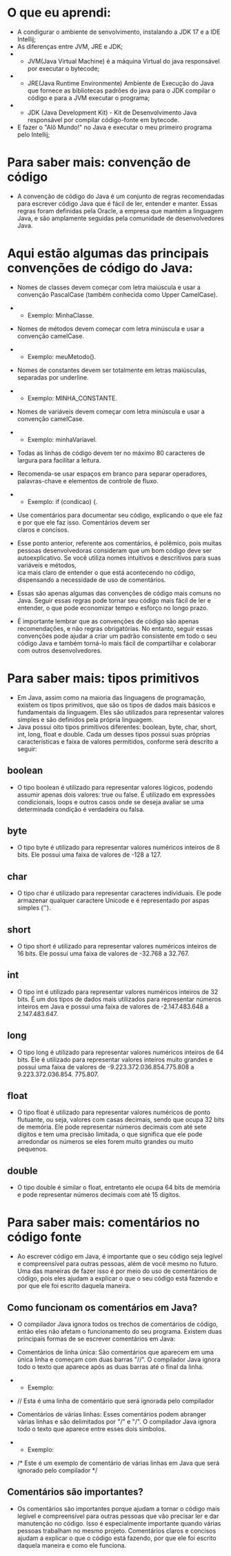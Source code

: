 # O que eu aprendi:
- A condigurar o ambiente de senvolvimento, instalando a JDK 17 e a IDE Intellij;
- As diferenças entre JVM, JRE e JDK;
- - JVM(Java Virtual Machine) é a máquina Virtual do java responsável por executar o bytecode;
- - JRE(Java Runtime Environmente) Ambiente de Execução do Java que fornece as bibliotecas padrões do java para o 
    JDK compilar o código e para a JVM executar o programa;
- - JDK (Java Development Kit) - Kit de Desenvolvimento Java responsável por compilar código-fonte em bytecode.
- E fazer o "Alô Mundo!" no Java e executar o meu primeiro programa pelo Intellij;

# Para saber mais: convenção de código
- A convenção de código do Java é um conjunto de regras recomendadas para escrever código Java que é fácil de ler, 
entender e manter. Essas regras foram definidas pela Oracle, a empresa que mantém a linguagem Java, e são amplamente 
seguidas pela comunidade de desenvolvedores Java.

# Aqui estão algumas das principais convenções de código do Java:

- Nomes de classes devem começar com letra maiúscula e usar a convenção PascalCase (também conhecida como Upper 
CamelCase).
- - Exemplo: MinhaClasse.

- Nomes de métodos devem começar com letra minúscula e usar a convenção camelCase.
- - Exemplo: meuMetodo().

- Nomes de constantes devem ser totalmente em letras maiúsculas, separadas por underline.
- - Exemplo: MINHA_CONSTANTE.

- Nomes de variáveis devem começar com letra minúscula e usar a convenção camelCase.
- - Exemplo: minhaVariavel.

- Todas as linhas de código devem ter no máximo 80 caracteres de largura para facilitar a leitura.
- Recomenda-se usar espaços em branco para separar operadores, palavras-chave e elementos de controle de fluxo.
- - Exemplo: if (condicao) {.

- Use comentários para documentar seu código, explicando o que ele faz e por que ele faz isso. Comentários devem ser  
claros e concisos.
- Esse ponto anterior, referente aos comentários, é polêmico, pois muitas pessoas desenvolvedoras consideram que um 
bom  código deve ser autoexplicativo. Se você utiliza nomes intuitivos e descritivos para suas variáveis e métodos,  
ica mais claro de entender o que está acontecendo no código, dispensando a necessidade de uso de comentários.

- Essas são apenas algumas das convenções de código mais comuns no Java. Seguir essas regras pode tornar seu código 
mais  fácil de ler e entender, o que pode economizar tempo e esforço no longo prazo.

- É importante lembrar que as convenções de código são apenas recomendações, e não regras obrigatórias. No entanto, 
seguir essas convenções pode ajudar a criar um padrão consistente em todo o seu código Java e também torná-lo mais fácil 
de compartilhar e colaborar com outros desenvolvedores.

# Para saber mais: tipos primitivos
- Em Java, assim como na maioria das linguagens de programação, existem os tipos primitivos, que são os tipos de 
  dados mais básicos e fundamentais da linguagem. Eles são utilizados para representar valores simples e são 
  definidos pela própria linguagem.
- Java possui oito tipos primitivos diferentes: boolean, byte, char, short, int, long, float e double. Cada um 
  desses tipos possui suas próprias características e faixa de valores permitidos, conforme será descrito a seguir:

## boolean
- O tipo boolean é utilizado para representar valores lógicos, podendo assumir apenas dois valores: true ou false. 
  É utilizado em expressões condicionais, loops e outros casos onde se deseja avaliar se uma determinada condição é 
  verdadeira ou falsa.
## byte
- O tipo byte é utilizado para representar valores numéricos inteiros de 8 bits. Ele possui uma faixa de valores de 
  -128 a 127.
## char
- O tipo char é utilizado para representar caracteres individuais. Ele pode armazenar qualquer caractere Unicode e 
  é representado por aspas simples ('').
## short
- O tipo short é utilizado para representar valores numéricos inteiros de 16 bits. Ele possui uma faixa de valores 
  de -32.768 a 32.767.
## int
- O tipo int é utilizado para representar valores numéricos inteiros de 32 bits. É um dos tipos de dados mais 
  utilizados para representar números inteiros em Java e possui uma faixa de valores de -2.147.483.648 a 2.147.483.647.
## long
- O tipo long é utilizado para representar valores numéricos inteiros de 64 bits. Ele é utilizado para representar 
  valores inteiros muito grandes e possui uma faixa de valores de -9.223.372.036.854.775.808 a 9.223.372.036.854.
  775.807.
## float
- O tipo float é utilizado para representar valores numéricos de ponto flutuante, ou seja, valores com casas 
  decimais, sendo que ocupa 32 bits de memória. Ele pode representar números decimais com até sete dígitos e tem uma 
  precisão limitada, o que significa que ele pode arredondar os números se eles forem muito grandes ou muito pequenos.
## double
- O tipo double é similar o float, entretanto ele ocupa 64 bits de memória e pode representar números decimais com 
  até 15 dígitos.

# Para saber mais: comentários no código fonte

- Ao escrever código em Java, é importante que o seu código seja legível e compreensível para outras pessoas, além 
  de você mesmo no futuro. Uma das maneiras de fazer isso é por meio do uso de comentários de código, pois eles 
  ajudam a explicar o que o seu código está fazendo e por que ele foi escrito daquela maneira.
## Como funcionam os comentários em Java?
- O compilador Java ignora todos os trechos de comentários de código, então eles não afetam o funcionamento do seu 
  programa. Existem duas principais formas de se escrever comentários em Java:

- Comentários de linha única: São comentários que aparecem em uma única linha e começam com duas barras "//". O 
compilador Java ignora todo o texto que aparece após as duas barras até o final da linha.
- - Exemplo:
- // Esta é uma linha de comentário que será ignorada pelo compilador

- Comentários de várias linhas: Esses comentários podem abranger várias linhas e são delimitados por "/" e "/". O 
  compilador Java ignora todo o texto que aparece entre esses dois símbolos.
- - Exemplo:
- /* Este é um exemplo de comentário
  de várias linhas em Java
  que será ignorado pelo compilador */

## Comentários são importantes?
- Os comentários são importantes porque ajudam a tornar o código mais legível e compreensível para outras pessoas 
  que vão precisar ler e dar manutenção no código. Isso é especialmente importante quando várias pessoas trabalham 
  no mesmo projeto. Comentários claros e concisos ajudam a explicar o que o código está fazendo, por que ele foi 
  escrito daquela maneira e como ele funciona.